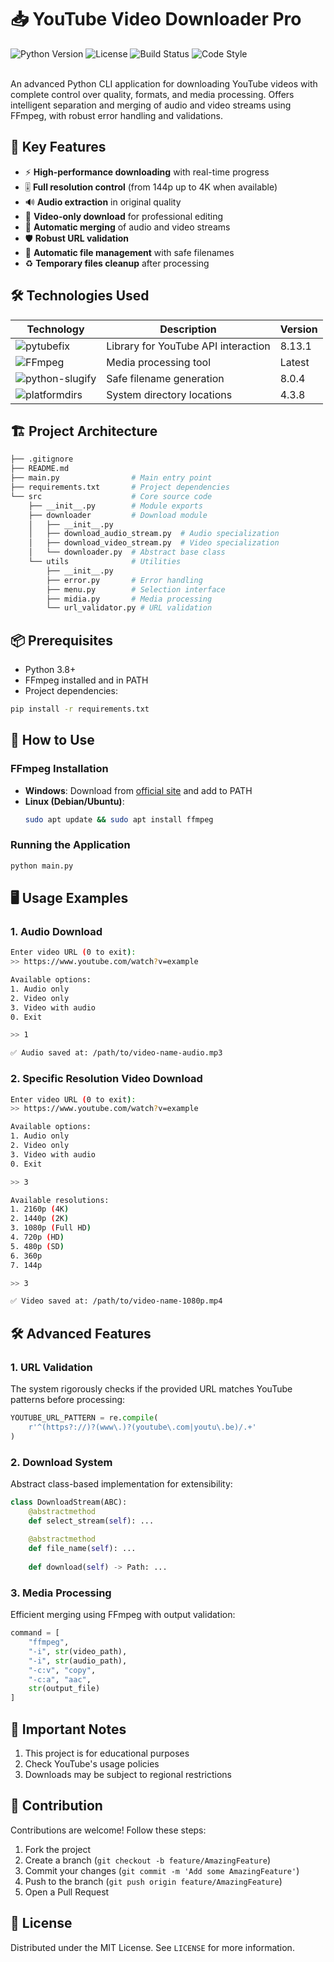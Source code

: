 # 📥 YouTube Video Downloader Pro

<div align="left">
    <img src="https://img.shields.io/badge/python-3.8%2B-blue" alt="Python Version" />
    <img src="https://img.shields.io/badge/license-MIT-green" alt="License" />
    <img src="https://img.shields.io/badge/build-passing-brightgreen" alt="Build Status" />
    <img src="https://img.shields.io/badge/code%20style-black-000000" alt="Code Style" />
</div>

<br>

An advanced Python CLI application for downloading YouTube videos with complete control over quality, formats, and media processing. Offers intelligent separation and merging of audio and video streams using FFmpeg, with robust error handling and validations.

## 🌟 Key Features

- ⚡ **High-performance downloading** with real-time progress
- 🎚 **Full resolution control** (from 144p up to 4K when available)
- 🔊 **Audio extraction** in original quality
- 🎥 **Video-only download** for professional editing
- 🔀 **Automatic merging** of audio and video streams
- 🛡 **Robust URL validation**
- 📁 **Automatic file management** with safe filenames
- ♻ **Temporary files cleanup** after processing

## 🛠 Technologies Used

| Technology | Description | Version |
|------------|-----------|--------|
| ![pytubefix](https://img.shields.io/badge/pytubefix-API-red) | Library for YouTube API interaction | 8.13.1 |
| ![FFmpeg](https://img.shields.io/badge/FFmpeg-Media%20Processing-green) | Media processing tool | Latest |
| ![python-slugify](https://img.shields.io/badge/slugify-Filename%20Safety-orange) | Safe filename generation | 8.0.4 |
| ![platformdirs](https://img.shields.io/badge/platformdirs-OS%20Paths-blue) | System directory locations | 4.3.8 |

## 🏗 Project Architecture

```bash
├── .gitignore
├── README.md
├── main.py                # Main entry point
├── requirements.txt       # Project dependencies
└── src                    # Core source code
    ├── __init__.py        # Module exports
    ├── downloader         # Download module
    │   ├── __init__.py
    │   ├── download_audio_stream.py  # Audio specialization
    │   ├── download_video_stream.py  # Video specialization
    │   └── downloader.py  # Abstract base class
    └── utils              # Utilities
        ├── __init__.py
        ├── error.py       # Error handling
        ├── menu.py        # Selection interface
        ├── midia.py       # Media processing
        └── url_validator.py # URL validation
```

## 📦 Prerequisites

- Python 3.8+
- FFmpeg installed and in PATH
- Project dependencies:

```bash
pip install -r requirements.txt
```

## 🚀 How to Use

### FFmpeg Installation

- **Windows**: Download from [official site](https://ffmpeg.org/download.html) and add to PATH
- **Linux (Debian/Ubuntu)**:
  ```bash
  sudo apt update && sudo apt install ffmpeg
  ```

### Running the Application

```bash
python main.py
```

## 🖥 Usage Examples

### 1. Audio Download

```bash
Enter video URL (0 to exit):
>> https://www.youtube.com/watch?v=example

Available options:
1. Audio only
2. Video only
3. Video with audio
0. Exit

>> 1

✅ Audio saved at: /path/to/video-name-audio.mp3
```

### 2. Specific Resolution Video Download

```bash
Enter video URL (0 to exit):
>> https://www.youtube.com/watch?v=example

Available options:
1. Audio only
2. Video only
3. Video with audio
0. Exit

>> 3

Available resolutions:
1. 2160p (4K)
2. 1440p (2K)
3. 1080p (Full HD)
4. 720p (HD)
5. 480p (SD)
6. 360p
7. 144p

>> 3

✅ Video saved at: /path/to/video-name-1080p.mp4
```

## 🛠 Advanced Features

### 1. URL Validation

The system rigorously checks if the provided URL matches YouTube patterns before processing:

```python
YOUTUBE_URL_PATTERN = re.compile(
    r'^(https?://)?(www\.)?(youtube\.com|youtu\.be)/.+'
)
```

### 2. Download System

Abstract class-based implementation for extensibility:

```python
class DownloadStream(ABC):
    @abstractmethod
    def select_stream(self): ...
    
    @abstractmethod 
    def file_name(self): ...
    
    def download(self) -> Path: ...
```

### 3. Media Processing

Efficient merging using FFmpeg with output validation:

```python
command = [
    "ffmpeg",
    "-i", str(video_path),
    "-i", str(audio_path), 
    "-c:v", "copy",
    "-c:a", "aac",
    str(output_file)
]
```

## 📌 Important Notes

1. This project is for educational purposes
2. Check YouTube's usage policies
3. Downloads may be subject to regional restrictions

## 🤝 Contribution

Contributions are welcome! Follow these steps:

1. Fork the project
2. Create a branch (`git checkout -b feature/AmazingFeature`)
3. Commit your changes (`git commit -m 'Add some AmazingFeature'`)
4. Push to the branch (`git push origin feature/AmazingFeature`)
5. Open a Pull Request

## 📄 License

Distributed under the MIT License. See `LICENSE` for more information.
